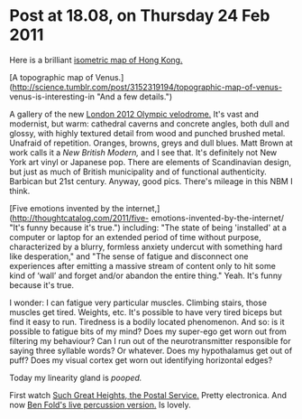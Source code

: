 # Post at 18.08, on Thursday 24 Feb 2011

Here is a brilliant [isometric map of Hong Kong.](http://hongkong.edushi.com/ "Slippy maps.")

[A topographic map of
Venus.](http://science.tumblr.com/post/3152319194/topographic-map-of-venus-
venus-is-interesting-in "And a few details.")

A gallery of the new [London 2012 Olympic
velodrome.](http://www.bbc.co.uk/news/uk-12301465 "BBC News site.") It's vast
and modernist, but warm: cathedral caverns and concrete angles, both dull and
glossy, with highly textured detail from wood and punched brushed metal.
Unafraid of repetition. Oranges, browns, greys and dull blues. Matt Brown at
work calls it a _New British Modern,_ and I see that. It's definitely not New
York art vinyl or Japanese pop. There are elements of Scandinavian design, but
just as much of British municipality and of functional authenticity. Barbican
but 21st century. Anyway, good pics. There's mileage in this NBM I think.

[Five emotions invented by the internet,](http://thoughtcatalog.com/2011/five-
emotions-invented-by-the-internet/ "It's funny because it's true.") including:
"The state of being 'installed' at a computer or laptop for an extended period
of time without purpose, characterized by a blurry, formless anxiety undercut
with something hard like desperation," and "The sense of fatigue and
disconnect one experiences after emitting a massive stream of content only to
hit some kind of ‘wall’ and forget and/or abandon the entire thing." Yeah.
It's funny because it's true.

I wonder: I can fatigue very particular muscles. Climbing stairs, those
muscles get tired. Weights, etc. It's possible to have very tired biceps but
find it easy to run. Tiredness is a bodily located phenomenon. And so: is it
possible to fatigue bits of my mind? Does my super-ego get worn out from
filtering my behaviour? Can I run out of the neurotransmitter responsible for
saying three syllable words? Or whatever. Does my hypothalamus get out of
puff? Does my visual cortex get worn out identifying horizontal edges?

Today my linearity gland is _pooped._

First watch [Such Great Heights, the Postal
Service.](http://www.youtube.com/watch?v=0wrsZog8qXg "Electronica.") Pretty
electronica. And now [Ben Fold's live percussion
version.](http://www.youtube.com/watch?v=_56F04LoQD4 "Wine glasses and
piano.") Is lovely.
